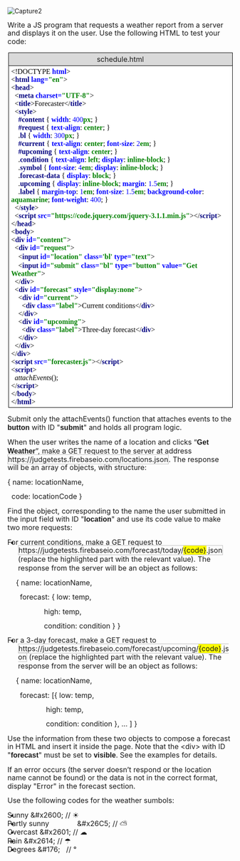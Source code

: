 ![Capture2](https://user-images.githubusercontent.com/28908397/55234855-b92caa80-5234-11e9-82b4-ced647225cc9.PNG)

<p><span style="font-size: 12.0pt; line-height: 115%;">Write a JS program that requests a weather report from a server and displays it on the user. Use the following HTML to test your code:</span></p>
<table style="margin-left: 1.15pt; border-collapse: collapse; border: none;" width="0">
<tbody>
<tr>
<td style="width: 510.25pt; border: solid windowtext 1.0pt; background: #D9D9D9; padding: 2.85pt 4.25pt 2.85pt 4.25pt;" width="680">
<p style="margin: 0cm; margin-bottom: .0001pt; text-align: center; line-height: normal;"><span style="font-size: 12.0pt;">schedule.html</span></p>
</td>
</tr>
<tr>
<td style="width: 510.25pt; border: solid windowtext 1.0pt; border-top: none; padding: 2.85pt 4.25pt 2.85pt 4.25pt;" width="680">
<p style="margin: 0cm; margin-bottom: .0001pt; line-height: normal; tab-stops: 45.8pt 91.6pt 137.4pt 183.2pt 229.0pt 274.8pt 320.6pt 366.4pt 412.2pt 458.0pt 503.8pt 549.6pt 595.4pt 641.2pt 687.0pt 732.8pt; background: white;"><span style="font-size: 12.0pt; font-family: Consolas; color: black;">&lt;!DOCTYPE </span><strong><span style="font-size: 12.0pt; font-family: Consolas; color: blue;">html</span></strong><span style="font-size: 12.0pt; font-family: Consolas; color: black;">&gt;<br />&lt;</span><strong><span style="font-size: 12.0pt; font-family: Consolas; color: navy;">html </span></strong><strong><span style="font-size: 12.0pt; font-family: Consolas; color: blue;">lang=</span></strong><strong><span style="font-size: 12.0pt; font-family: Consolas; color: green;">"en"</span></strong><span style="font-size: 12.0pt; font-family: Consolas; color: black;">&gt;<br />&lt;</span><strong><span style="font-size: 12.0pt; font-family: Consolas; color: navy;">head</span></strong><span style="font-size: 12.0pt; font-family: Consolas; color: black;">&gt;<br />&nbsp; &lt;</span><strong><span style="font-size: 12.0pt; font-family: Consolas; color: navy;">meta </span></strong><strong><span style="font-size: 12.0pt; font-family: Consolas; color: blue;">charset=</span></strong><strong><span style="font-size: 12.0pt; font-family: Consolas; color: green;">"UTF-8"</span></strong><span style="font-size: 12.0pt; font-family: Consolas; color: black;">&gt;<br />&nbsp; &lt;</span><strong><span style="font-size: 12.0pt; font-family: Consolas; color: navy;">title</span></strong><span style="font-size: 12.0pt; font-family: Consolas; color: black;">&gt;Forecaster&lt;/</span><strong><span style="font-size: 12.0pt; font-family: Consolas; color: navy;">title</span></strong><span style="font-size: 12.0pt; font-family: Consolas; color: black;">&gt;<br />&nbsp; &lt;</span><strong><span style="font-size: 12.0pt; font-family: Consolas; color: navy;">style</span></strong><span style="font-size: 12.0pt; font-family: Consolas; color: black;">&gt;<br />&nbsp;&nbsp;&nbsp; </span><strong><span style="font-size: 12.0pt; font-family: Consolas; color: navy;">#content </span></strong><span style="font-size: 12.0pt; font-family: Consolas; color: black;">{ </span><strong><span style="font-size: 12.0pt; font-family: Consolas; color: blue;">width</span></strong><span style="font-size: 12.0pt; font-family: Consolas; color: black;">: </span><span style="font-size: 12.0pt; font-family: Consolas; color: blue;">400</span><strong><span style="font-size: 12.0pt; font-family: Consolas; color: green;">px</span></strong><span style="font-size: 12.0pt; font-family: Consolas; color: black;">; }<br />&nbsp;&nbsp;&nbsp; </span><strong><span style="font-size: 12.0pt; font-family: Consolas; color: navy;">#request </span></strong><span style="font-size: 12.0pt; font-family: Consolas; color: black;">{ </span><strong><span style="font-size: 12.0pt; font-family: Consolas; color: blue;">text-align</span></strong><span style="font-size: 12.0pt; font-family: Consolas; color: black;">: </span><strong><span style="font-size: 12.0pt; font-family: Consolas; color: green;">center</span></strong><span style="font-size: 12.0pt; font-family: Consolas; color: black;">; }<br />&nbsp;&nbsp;&nbsp; .</span><strong><span style="font-size: 12.0pt; font-family: Consolas; color: navy;">bl </span></strong><span style="font-size: 12.0pt; font-family: Consolas; color: black;">{ </span><strong><span style="font-size: 12.0pt; font-family: Consolas; color: blue;">width</span></strong><span style="font-size: 12.0pt; font-family: Consolas; color: black;">: </span><span style="font-size: 12.0pt; font-family: Consolas; color: blue;">300</span><strong><span style="font-size: 12.0pt; font-family: Consolas; color: green;">px</span></strong><span style="font-size: 12.0pt; font-family: Consolas; color: black;">; }<br />&nbsp;&nbsp;&nbsp; </span><strong><span style="font-size: 12.0pt; font-family: Consolas; color: navy;">#current </span></strong><span style="font-size: 12.0pt; font-family: Consolas; color: black;">{ </span><strong><span style="font-size: 12.0pt; font-family: Consolas; color: blue;">text-align</span></strong><span style="font-size: 12.0pt; font-family: Consolas; color: black;">: </span><strong><span style="font-size: 12.0pt; font-family: Consolas; color: green;">center</span></strong><span style="font-size: 12.0pt; font-family: Consolas; color: black;">; </span><strong><span style="font-size: 12.0pt; font-family: Consolas; color: blue;">font-size</span></strong><span style="font-size: 12.0pt; font-family: Consolas; color: black;">: </span><span style="font-size: 12.0pt; font-family: Consolas; color: blue;">2</span><strong><span style="font-size: 12.0pt; font-family: Consolas; color: green;">em</span></strong><span style="font-size: 12.0pt; font-family: Consolas; color: black;">; }<br />&nbsp;&nbsp;&nbsp; </span><strong><span style="font-size: 12.0pt; font-family: Consolas; color: navy;">#upcoming </span></strong><span style="font-size: 12.0pt; font-family: Consolas; color: black;">{ </span><strong><span style="font-size: 12.0pt; font-family: Consolas; color: blue;">text-align</span></strong><span style="font-size: 12.0pt; font-family: Consolas; color: black;">: </span><strong><span style="font-size: 12.0pt; font-family: Consolas; color: green;">center</span></strong><span style="font-size: 12.0pt; font-family: Consolas; color: black;">; }<br />&nbsp;&nbsp;&nbsp; .</span><strong><span style="font-size: 12.0pt; font-family: Consolas; color: navy;">condition </span></strong><span style="font-size: 12.0pt; font-family: Consolas; color: black;">{ </span><strong><span style="font-size: 12.0pt; font-family: Consolas; color: blue;">text-align</span></strong><span style="font-size: 12.0pt; font-family: Consolas; color: black;">: </span><strong><span style="font-size: 12.0pt; font-family: Consolas; color: green;">left</span></strong><span style="font-size: 12.0pt; font-family: Consolas; color: black;">; </span><strong><span style="font-size: 12.0pt; font-family: Consolas; color: blue;">display</span></strong><span style="font-size: 12.0pt; font-family: Consolas; color: black;">: </span><strong><span style="font-size: 12.0pt; font-family: Consolas; color: green;">inline-block</span></strong><span style="font-size: 12.0pt; font-family: Consolas; color: black;">; }<br />&nbsp;&nbsp;&nbsp; .</span><strong><span style="font-size: 12.0pt; font-family: Consolas; color: navy;">symbol </span></strong><span style="font-size: 12.0pt; font-family: Consolas; color: black;">{ </span><strong><span style="font-size: 12.0pt; font-family: Consolas; color: blue;">font-size</span></strong><span style="font-size: 12.0pt; font-family: Consolas; color: black;">: </span><span style="font-size: 12.0pt; font-family: Consolas; color: blue;">4</span><strong><span style="font-size: 12.0pt; font-family: Consolas; color: green;">em</span></strong><span style="font-size: 12.0pt; font-family: Consolas; color: black;">; </span><strong><span style="font-size: 12.0pt; font-family: Consolas; color: blue;">display</span></strong><span style="font-size: 12.0pt; font-family: Consolas; color: black;">: </span><strong><span style="font-size: 12.0pt; font-family: Consolas; color: green;">inline-block</span></strong><span style="font-size: 12.0pt; font-family: Consolas; color: black;">; }<br />&nbsp;&nbsp;&nbsp; .</span><strong><span style="font-size: 12.0pt; font-family: Consolas; color: navy;">forecast-data </span></strong><span style="font-size: 12.0pt; font-family: Consolas; color: black;">{ </span><strong><span style="font-size: 12.0pt; font-family: Consolas; color: blue;">display</span></strong><span style="font-size: 12.0pt; font-family: Consolas; color: black;">: </span><strong><span style="font-size: 12.0pt; font-family: Consolas; color: green;">block</span></strong><span style="font-size: 12.0pt; font-family: Consolas; color: black;">; }<br />&nbsp;&nbsp;&nbsp; .</span><strong><span style="font-size: 12.0pt; font-family: Consolas; color: navy;">upcoming </span></strong><span style="font-size: 12.0pt; font-family: Consolas; color: black;">{ </span><strong><span style="font-size: 12.0pt; font-family: Consolas; color: blue;">display</span></strong><span style="font-size: 12.0pt; font-family: Consolas; color: black;">: </span><strong><span style="font-size: 12.0pt; font-family: Consolas; color: green;">inline-block</span></strong><span style="font-size: 12.0pt; font-family: Consolas; color: black;">; </span><strong><span style="font-size: 12.0pt; font-family: Consolas; color: blue;">margin</span></strong><span style="font-size: 12.0pt; font-family: Consolas; color: black;">: </span><span style="font-size: 12.0pt; font-family: Consolas; color: blue;">1.5</span><strong><span style="font-size: 12.0pt; font-family: Consolas; color: green;">em</span></strong><span style="font-size: 12.0pt; font-family: Consolas; color: black;">; }<br />&nbsp;&nbsp;&nbsp; .</span><strong><span style="font-size: 12.0pt; font-family: Consolas; color: navy;">label </span></strong><span style="font-size: 12.0pt; font-family: Consolas; color: black;">{ </span><strong><span style="font-size: 12.0pt; font-family: Consolas; color: blue;">margin-top</span></strong><span style="font-size: 12.0pt; font-family: Consolas; color: black;">: </span><span style="font-size: 12.0pt; font-family: Consolas; color: blue;">1</span><strong><span style="font-size: 12.0pt; font-family: Consolas; color: green;">em</span></strong><span style="font-size: 12.0pt; font-family: Consolas; color: black;">; </span><strong><span style="font-size: 12.0pt; font-family: Consolas; color: blue;">font-size</span></strong><span style="font-size: 12.0pt; font-family: Consolas; color: black;">: </span><span style="font-size: 12.0pt; font-family: Consolas; color: blue;">1.5</span><strong><span style="font-size: 12.0pt; font-family: Consolas; color: green;">em</span></strong><span style="font-size: 12.0pt; font-family: Consolas; color: black;">; </span><strong><span style="font-size: 12.0pt; font-family: Consolas; color: blue;">background-color</span></strong><span style="font-size: 12.0pt; font-family: Consolas; color: black;">: </span><strong><span style="font-size: 12.0pt; font-family: Consolas; color: green;">aquamarine</span></strong><span style="font-size: 12.0pt; font-family: Consolas; color: black;">; </span><strong><span style="font-size: 12.0pt; font-family: Consolas; color: blue;">font-weight</span></strong><span style="font-size: 12.0pt; font-family: Consolas; color: black;">: </span><span style="font-size: 12.0pt; font-family: Consolas; color: blue;">400</span><span style="font-size: 12.0pt; font-family: Consolas; color: black;">; }<br />&nbsp; &lt;/</span><strong><span style="font-size: 12.0pt; font-family: Consolas; color: navy;">style</span></strong><span style="font-size: 12.0pt; font-family: Consolas; color: black;">&gt;<br />&nbsp; &lt;</span><strong><span style="font-size: 12.0pt; font-family: Consolas; color: navy;">script </span></strong><strong><span style="font-size: 12.0pt; font-family: Consolas; color: blue;">src=</span></strong><strong><span style="font-size: 12.0pt; font-family: Consolas; color: green;">"https://code.jquery.com/jquery-3.1.1.min.js"</span></strong><span style="font-size: 12.0pt; font-family: Consolas; color: black;">&gt;&lt;/</span><strong><span style="font-size: 12.0pt; font-family: Consolas; color: navy;">script</span></strong><span style="font-size: 12.0pt; font-family: Consolas; color: black;">&gt;<br />&lt;/</span><strong><span style="font-size: 12.0pt; font-family: Consolas; color: navy;">head</span></strong><span style="font-size: 12.0pt; font-family: Consolas; color: black;">&gt;<br />&lt;</span><strong><span style="font-size: 12.0pt; font-family: Consolas; color: navy;">body</span></strong><span style="font-size: 12.0pt; font-family: Consolas; color: black;">&gt;<br />&lt;</span><strong><span style="font-size: 12.0pt; font-family: Consolas; color: navy;">div </span></strong><strong><span style="font-size: 12.0pt; font-family: Consolas; color: blue;">id=</span></strong><strong><span style="font-size: 12.0pt; font-family: Consolas; color: green;">"content"</span></strong><span style="font-size: 12.0pt; font-family: Consolas; color: black;">&gt;<br />&nbsp; &lt;</span><strong><span style="font-size: 12.0pt; font-family: Consolas; color: navy;">div </span></strong><strong><span style="font-size: 12.0pt; font-family: Consolas; color: blue;">id=</span></strong><strong><span style="font-size: 12.0pt; font-family: Consolas; color: green;">"request"</span></strong><span style="font-size: 12.0pt; font-family: Consolas; color: black;">&gt;<br />&nbsp;&nbsp;&nbsp; &lt;</span><strong><span style="font-size: 12.0pt; font-family: Consolas; color: navy;">input </span></strong><strong><span style="font-size: 12.0pt; font-family: Consolas; color: blue;">id=</span></strong><strong><span style="font-size: 12.0pt; font-family: Consolas; color: green;">"location"</span></strong> <strong><span style="font-size: 12.0pt; font-family: Consolas; color: blue;">class=</span></strong><strong><span style="font-size: 12.0pt; font-family: Consolas; color: green;">'bl' </span></strong><strong><span style="font-size: 12.0pt; font-family: Consolas; color: blue;">type=</span></strong><strong><span style="font-size: 12.0pt; font-family: Consolas; color: green;">"text"</span></strong><span style="font-size: 12.0pt; font-family: Consolas; color: black;">&gt;<br />&nbsp;&nbsp;&nbsp; &lt;</span><strong><span style="font-size: 12.0pt; font-family: Consolas; color: navy;">input </span></strong><strong><span style="font-size: 12.0pt; font-family: Consolas; color: blue;">id=</span></strong><strong><span style="font-size: 12.0pt; font-family: Consolas; color: green;">"submit"</span></strong> <strong><span style="font-size: 12.0pt; font-family: Consolas; color: blue;">class=</span></strong><strong><span style="font-size: 12.0pt; font-family: Consolas; color: green;">"bl" </span></strong><strong><span style="font-size: 12.0pt; font-family: Consolas; color: blue;">type=</span></strong><strong><span style="font-size: 12.0pt; font-family: Consolas; color: green;">"button" </span></strong><strong><span style="font-size: 12.0pt; font-family: Consolas; color: blue;">value=</span></strong><strong><span style="font-size: 12.0pt; font-family: Consolas; color: green;">"Get Weather"</span></strong><span style="font-size: 12.0pt; font-family: Consolas; color: black;">&gt;<br />&nbsp; &lt;/</span><strong><span style="font-size: 12.0pt; font-family: Consolas; color: navy;">div</span></strong><span style="font-size: 12.0pt; font-family: Consolas; color: black;">&gt;<br />&nbsp; &lt;</span><strong><span style="font-size: 12.0pt; font-family: Consolas; color: navy;">div </span></strong><strong><span style="font-size: 12.0pt; font-family: Consolas; color: blue;">id=</span></strong><strong><span style="font-size: 12.0pt; font-family: Consolas; color: green;">"forecast" </span></strong><strong><span style="font-size: 12.0pt; font-family: Consolas; color: blue;">style=</span></strong><strong><span style="font-size: 12.0pt; font-family: Consolas; color: green;">"display:none"</span></strong><span style="font-size: 12.0pt; font-family: Consolas; color: black;">&gt;<br />&nbsp;&nbsp;&nbsp; &lt;</span><strong><span style="font-size: 12.0pt; font-family: Consolas; color: navy;">div </span></strong><strong><span style="font-size: 12.0pt; font-family: Consolas; color: blue;">id=</span></strong><strong><span style="font-size: 12.0pt; font-family: Consolas; color: green;">"current"</span></strong><span style="font-size: 12.0pt; font-family: Consolas; color: black;">&gt;<br />&nbsp;&nbsp;&nbsp;&nbsp;&nbsp; &lt;</span><strong><span style="font-size: 12.0pt; font-family: Consolas; color: navy;">div </span></strong><strong><span style="font-size: 12.0pt; font-family: Consolas; color: blue;">class=</span></strong><strong><span style="font-size: 12.0pt; font-family: Consolas; color: green;">"label"</span></strong><span style="font-size: 12.0pt; font-family: Consolas; color: black;">&gt;Current conditions&lt;/</span><strong><span style="font-size: 12.0pt; font-family: Consolas; color: navy;">div</span></strong><span style="font-size: 12.0pt; font-family: Consolas; color: black;">&gt;<br />&nbsp;&nbsp;&nbsp; &lt;/</span><strong><span style="font-size: 12.0pt; font-family: Consolas; color: navy;">div</span></strong><span style="font-size: 12.0pt; font-family: Consolas; color: black;">&gt;<br />&nbsp;&nbsp;&nbsp; &lt;</span><strong><span style="font-size: 12.0pt; font-family: Consolas; color: navy;">div </span></strong><strong><span style="font-size: 12.0pt; font-family: Consolas; color: blue;">id=</span></strong><strong><span style="font-size: 12.0pt; font-family: Consolas; color: green;">"upcoming"</span></strong><span style="font-size: 12.0pt; font-family: Consolas; color: black;">&gt;<br />&nbsp;&nbsp;&nbsp;&nbsp;&nbsp; &lt;</span><strong><span style="font-size: 12.0pt; font-family: Consolas; color: navy;">div </span></strong><strong><span style="font-size: 12.0pt; font-family: Consolas; color: blue;">class=</span></strong><strong><span style="font-size: 12.0pt; font-family: Consolas; color: green;">"label"</span></strong><span style="font-size: 12.0pt; font-family: Consolas; color: black;">&gt;Three-day forecast&lt;/</span><strong><span style="font-size: 12.0pt; font-family: Consolas; color: navy;">div</span></strong><span style="font-size: 12.0pt; font-family: Consolas; color: black;">&gt;<br />&nbsp;&nbsp;&nbsp; &lt;/</span><strong><span style="font-size: 12.0pt; font-family: Consolas; color: navy;">div</span></strong><span style="font-size: 12.0pt; font-family: Consolas; color: black;">&gt;<br />&nbsp; &lt;/</span><strong><span style="font-size: 12.0pt; font-family: Consolas; color: navy;">div</span></strong><span style="font-size: 12.0pt; font-family: Consolas; color: black;">&gt;<br />&lt;/</span><strong><span style="font-size: 12.0pt; font-family: Consolas; color: navy;">div</span></strong><span style="font-size: 12.0pt; font-family: Consolas; color: black;">&gt;<br />&lt;</span><strong><span style="font-size: 12.0pt; font-family: Consolas; color: navy;">script </span></strong><strong><span style="font-size: 12.0pt; font-family: Consolas; color: blue;">src=</span></strong><strong><span style="font-size: 12.0pt; font-family: Consolas; color: green;">"forecaster.js"</span></strong><span style="font-size: 12.0pt; font-family: Consolas; color: black;">&gt;&lt;/</span><strong><span style="font-size: 12.0pt; font-family: Consolas; color: navy;">script</span></strong><span style="font-size: 12.0pt; font-family: Consolas; color: black;">&gt;<br />&lt;</span><strong><span style="font-size: 12.0pt; font-family: Consolas; color: navy;">script</span></strong><span style="font-size: 12.0pt; font-family: Consolas; color: black;">&gt;<br />&nbsp; <em>attachEvents</em>();<br />&lt;/</span><strong><span style="font-size: 12.0pt; font-family: Consolas; color: navy;">script</span></strong><span style="font-size: 12.0pt; font-family: Consolas; color: black;">&gt;<br />&lt;/</span><strong><span style="font-size: 12.0pt; font-family: Consolas; color: navy;">body</span></strong><span style="font-size: 12.0pt; font-family: Consolas; color: black;">&gt;<br />&lt;/</span><strong><span style="font-size: 12.0pt; font-family: Consolas; color: navy;">html</span></strong><span style="font-size: 12.0pt; font-family: Consolas; color: black;">&gt;</span></p>
</td>
</tr>
</tbody>
</table>
<p><span style="font-size: 12.0pt; line-height: 115%;">Submit only the </span><span style="font-size: 12.0pt; line-height: 115%;">attachEvents()</span><span style="font-size: 12.0pt; line-height: 115%;"> function that attaches events to the <strong><span style="font-family: 'Calibri',sans-serif;">button</span></strong> with ID "<strong><span style="font-family: 'Calibri',sans-serif;">submit</span></strong>" and holds all program logic.</span></p>
<p><span style="font-size: 12.0pt; line-height: 115%;">When the user writes the name of a location and clicks &ldquo;<strong><span style="font-family: 'Calibri',sans-serif;">Get Weather</span></strong>&rdquo;, make a </span><span style="font-size: 12.0pt; line-height: 115%;">GET</span><span style="font-size: 12.0pt; line-height: 115%;"> request to the server at address </span><span style="font-size: 12.0pt; line-height: 115%; border: solid #BFBFBF 1.0pt; padding: 0cm;">https://judgetests.firebaseio.com/locations.json</span><span style="font-size: 12.0pt; line-height: 115%;">. The response will be an array of objects, with structure:</span></p>
<p><span style="font-size: 12.0pt; line-height: 115%;">{ name: locationName,</span></p>
<p><span style="font-size: 12.0pt; line-height: 115%;">&nbsp; code: locationCode }</span></p>
<p><span style="font-size: 12.0pt; line-height: 115%;">Find the object, corresponding to the name the user submitted in the input field with ID "<strong><span style="font-family: 'Calibri',sans-serif;">location</span></strong>" and use its </span><span style="font-size: 12.0pt; line-height: 115%;">code</span><span style="font-size: 12.0pt; line-height: 115%;"> value to make two more requests:</span></p>
<ul>
<li style="text-indent: -18.0pt;"><span style="font-size: 12.0pt; line-height: 115%;">For current conditions, make a </span><span style="font-size: 12.0pt; line-height: 115%;">GET</span><span style="font-size: 12.0pt; line-height: 115%;"> request to </span><span style="font-size: 12.0pt; line-height: 115%; border: solid #BFBFBF 1.0pt; padding: 0cm;">https://judgetests.firebaseio.com/forecast/today/<span style="background: yellow;">{code}</span>.json</span><span style="font-size: 12.0pt; line-height: 115%;"> (replace the highlighted part with the relevant value). The response from the server will be an object as follows:</span></li>
</ul>
<p style="margin-left: 14.2pt;"><span style="font-size: 12.0pt; line-height: 115%;">{ name: locationName,</span></p>
<p style="margin-left: 14.2pt;"><span style="font-size: 12.0pt; line-height: 115%;">&nbsp; forecast: { low: temp,</span></p>
<p style="margin-left: 14.2pt;"><span style="font-size: 12.0pt; line-height: 115%;">&nbsp;&nbsp;&nbsp;&nbsp;&nbsp;&nbsp;&nbsp;&nbsp;&nbsp;&nbsp;&nbsp;&nbsp;&nbsp; high: temp,</span></p>
<p style="margin-left: 14.2pt;"><span style="font-size: 12.0pt; line-height: 115%;">&nbsp;&nbsp;&nbsp;&nbsp;&nbsp;&nbsp;&nbsp;&nbsp;&nbsp;&nbsp;&nbsp;&nbsp;&nbsp; condition: condition } }</span></p>
<ul>
<li style="text-indent: -18.0pt;"><span style="font-size: 12.0pt; line-height: 115%;">For a 3-day forecast, make a </span><span style="font-size: 12.0pt; line-height: 115%;">GET</span><span style="font-size: 12.0pt; line-height: 115%;"> request to </span><span style="font-size: 12.0pt; line-height: 115%; border: solid #BFBFBF 1.0pt; padding: 0cm;">https://judgetests.firebaseio.com/forecast/upcoming/<span style="background: yellow;">{code}</span>.json</span><span style="font-size: 12.0pt; line-height: 115%;"> (replace the highlighted part with the relevant value). The response from the server will be an object as follows:</span></li>
</ul>
<p style="margin-left: 14.2pt;"><span style="font-size: 12.0pt; line-height: 115%;">{ name: locationName,</span></p>
<p style="margin-left: 14.2pt;"><span style="font-size: 12.0pt; line-height: 115%;">&nbsp; forecast: [{ low: temp,</span></p>
<p style="margin-left: 14.2pt;"><span style="font-size: 12.0pt; line-height: 115%;">&nbsp;&nbsp;&nbsp;&nbsp;&nbsp;&nbsp;&nbsp;&nbsp;&nbsp;&nbsp;&nbsp;&nbsp;&nbsp;&nbsp; high: temp,</span></p>
<p style="margin-left: 14.2pt;"><span style="font-size: 12.0pt; line-height: 115%;">&nbsp;&nbsp;&nbsp;&nbsp;&nbsp;&nbsp;&nbsp;&nbsp;&nbsp;&nbsp;&nbsp;&nbsp;&nbsp;&nbsp; condition: condition }, &hellip; ] }</span></p>
<p><span style="font-size: 12.0pt; line-height: 115%;">Use the information from these two objects to compose a forecast in HTML and insert it inside the page. Note that the </span><span style="font-size: 12.0pt; line-height: 115%;">&lt;div&gt;</span><span style="font-size: 12.0pt; line-height: 115%;"> with ID "<strong><span style="font-family: 'Calibri',sans-serif;">forecast</span></strong>" must be set to <strong><span style="font-family: 'Calibri',sans-serif;">visible</span></strong>. See the examples for details.</span></p>
<p><span style="font-size: 12.0pt; line-height: 115%;">If an error occurs (the server doesn&rsquo;t respond or the location name cannot be found) or the data is not in the correct format, display "Error" in the forecast section.</span></p>
<p><span style="font-size: 12.0pt; line-height: 115%;">Use the following codes for the weather sumbols:</span></p>
<ul>
<li style="text-indent: -18.0pt;"><span style="font-size: 12.0pt; line-height: 115%;">Sunny </span><span style="font-size: 12.0pt; line-height: 115%;">&amp;#x2600;</span><span style="font-size: 12.0pt; line-height: 115%;"> // </span><span style="font-size: 12.0pt; line-height: 115%; font-family: 'Segoe UI Symbol',sans-serif;">☀</span></li>
<li style="text-indent: -18.0pt;"><span style="font-size: 12.0pt; line-height: 115%;">Partly sunny &nbsp;&nbsp;&nbsp;&nbsp;&nbsp;&nbsp;&nbsp;&nbsp;&nbsp;&nbsp;&nbsp;&nbsp; </span><span style="font-size: 12.0pt; line-height: 115%;">&amp;#x26C5;</span><span style="font-size: 12.0pt; line-height: 115%;"> // </span><span style="font-size: 12.0pt; line-height: 115%; font-family: 'Segoe UI Symbol',sans-serif;">⛅</span></li>
<li style="text-indent: -18.0pt;"><span style="font-size: 12.0pt; line-height: 115%;">Overcast </span><span style="font-size: 12.0pt; line-height: 115%;">&amp;#x2601;</span><span style="font-size: 12.0pt; line-height: 115%;"> // </span><span style="font-size: 12.0pt; line-height: 115%; font-family: 'Segoe UI Symbol',sans-serif;">☁</span></li>
<li style="text-indent: -18.0pt;"><span style="font-size: 12.0pt; line-height: 115%;">Rain </span><span style="font-size: 12.0pt; line-height: 115%;">&amp;#x2614;</span><span style="font-size: 12.0pt; line-height: 115%;"> // </span><span style="font-size: 12.0pt; line-height: 115%; font-family: 'Segoe UI Symbol',sans-serif;">☂</span></li>
<li style="text-indent: -18.0pt;"><span style="font-size: 12.0pt; line-height: 115%;">Degrees </span><span style="font-size: 12.0pt; line-height: 115%;">&amp;#176;&nbsp; </span><span style="font-size: 12.0pt; line-height: 115%;">&nbsp;// &deg;</span></li>
</ul>